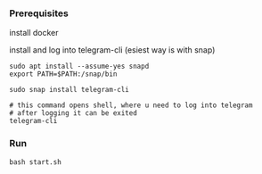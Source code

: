 ### Prerequisites
install docker

install and log into telegram-cli (esiest way is with snap)
```shell
sudo apt install --assume-yes snapd
export PATH=$PATH:/snap/bin

sudo snap install telegram-cli

# this command opens shell, where u need to log into telegram
# after logging it can be exited
telegram-cli
```

### Run

```shell
bash start.sh
```
